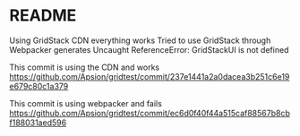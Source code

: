 # README

Using GridStack CDN everything works
Tried to use GridStack through Webpacker generates
Uncaught ReferenceError: GridStackUI is not defined

This commit is using the CDN and works
https://github.com/Apsion/gridtest/commit/237e1441a2a0dacea3b251c6e19e679c80c1a379

This commit is using webpacker and fails
https://github.com/Apsion/gridtest/commit/ec6d0f40f44a515caf88567b8cbf188031aed596

